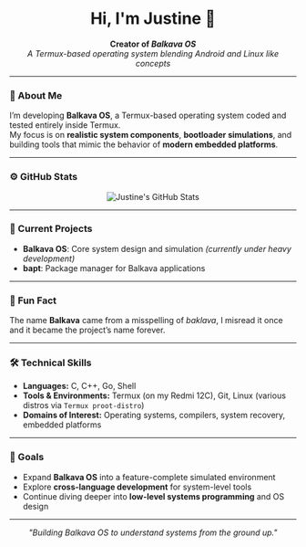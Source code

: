 <h1 align="center">Hi, I'm Justine 👋</h1>

<p align="center">
  <b>Creator of <i>Balkava OS</i></b><br>
  <i>A Termux-based operating system blending Android and Linux like concepts</i>
</p>

---

### 🧠 About Me  
I’m developing **Balkava OS**, a Termux-based operating system coded and tested entirely inside Termux.  
My focus is on **realistic system components**, **bootloader simulations**, and building tools that mimic the behavior of **modern embedded platforms**.  

---

### ⚙️ GitHub Stats  
<p align="center">
  <img 
    src="https://github-readme-stats-one-bice.vercel.app/api?username=blankblank-2A&show_icons=true&include_all_commits=true&count_private=true&bg_color=00000000&text_color=808080&hide_border=true&show=reviews,discussions_started,discussions_answered,prs_merged,prs_merged_percentage&role=OWNER,ORGANIZATION_MEMBER,COLLABORATOR"
    alt="Justine's GitHub Stats"
  />
</p>

---

### 🔭 Current Projects  
- **Balkava OS**: Core system design and simulation *(currently under heavy development)*  
- **bapt**: Package manager for Balkava applications  

---

### 🎲 Fun Fact  
The name **Balkava** came from a misspelling of *baklava*, I misread it once and it became the project’s name forever.  

---

### 🛠 Technical Skills  
- **Languages:** C, C++, Go, Shell  
- **Tools & Environments:** Termux (on my Redmi 12C), Git, Linux (various distros via `Termux proot-distro`)  
- **Domains of Interest:** Operating systems, compilers, system recovery, embedded platforms  

---

### 🎯 Goals  
- Expand **Balkava OS** into a feature-complete simulated environment  
- Explore **cross-language development** for system-level tools  
- Continue diving deeper into **low-level systems programming** and OS design  

---

<p align="center"><i>"Building Balkava OS to understand systems from the ground up."</i></p>
